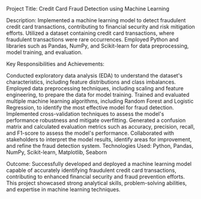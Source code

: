 Project Title: Credit Card Fraud Detection using Machine Learning

Description:
Implemented a machine learning model to detect fraudulent credit card transactions, contributing to financial security and risk mitigation efforts. Utilized a dataset containing credit card transactions, where fraudulent transactions were rare occurrences. Employed Python and libraries such as Pandas, NumPy, and Scikit-learn for data preprocessing, model training, and evaluation.

Key Responsibilities and Achievements:

Conducted exploratory data analysis (EDA) to understand the dataset's characteristics, including feature distributions and class imbalances.
Employed data preprocessing techniques, including scaling and feature engineering, to prepare the data for model training.
Trained and evaluated multiple machine learning algorithms, including Random Forest and Logistic Regression, to identify the most effective model for fraud detection.
Implemented cross-validation techniques to assess the model's performance robustness and mitigate overfitting.
Generated a confusion matrix and calculated evaluation metrics such as accuracy, precision, recall, and F1-score to assess the model's performance.
Collaborated with stakeholders to interpret the model results, identify areas for improvement, and refine the fraud detection system.
Technologies Used: Python, Pandas, NumPy, Scikit-learn, Matplotlib, Seaborn

Outcome:
Successfully developed and deployed a machine learning model capable of accurately identifying fraudulent credit card transactions, contributing to enhanced financial security and fraud prevention efforts. This project showcased strong analytical skills, problem-solving abilities, and expertise in machine learning techniques.





